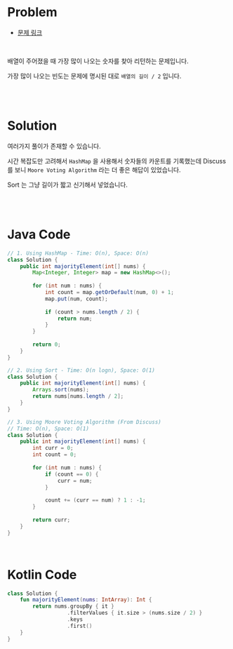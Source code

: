 # Problem

- [문제 링크](https://leetcode.com/problems/majority-element/)

<br>

배열이 주어졌을 때 가장 많이 나오는 숫자를 찾아 리턴하는 문제입니다.

가장 많이 나오는 빈도는 문제에 명시된 대로 `배열의 길이 / 2` 입니다.

<br><br>

# Solution

여러가지 풀이가 존재할 수 있습니다.

시간 복잡도만 고려해서 `HashMap` 을 사용해서 숫자들의 카운트를 기록했는데 Discuss 를 보니 `Moore Voting Algorithm` 라는 더 좋은 해답이 있었습니다.

Sort 는 그냥 길이가 짧고 신기해서 넣었습니다.

<br><br>

# Java Code

```java
// 1. Using HashMap - Time: O(n), Space: O(n)
class Solution {
    public int majorityElement(int[] nums) {
        Map<Integer, Integer> map = new HashMap<>();
        
        for (int num : nums) {
            int count = map.getOrDefault(num, 0) + 1;
            map.put(num, count);
            
            if (count > nums.length / 2) {
                return num;
            }
        }
        
        return 0;
    }
}

// 2. Using Sort - Time: O(n logn), Space: O(1)
class Solution {
    public int majorityElement(int[] nums) {
        Arrays.sort(nums);
        return nums[nums.length / 2];
    }
}

// 3. Using Moore Voting Algorithm (From Discuss)
// Time: O(n), Space: O(1)
class Solution {
    public int majorityElement(int[] nums) {
        int curr = 0;
        int count = 0;
        
        for (int num : nums) {
            if (count == 0) {
                curr = num;
            } 
            
            count += (curr == num) ? 1 : -1;
        }
        
        return curr;
    }
}
```

<br>

# Kotlin Code

```kotlin
class Solution {
    fun majorityElement(nums: IntArray): Int {
        return nums.groupBy { it }
                   .filterValues { it.size > (nums.size / 2) }
                   .keys
                   .first()
    }
}
```
